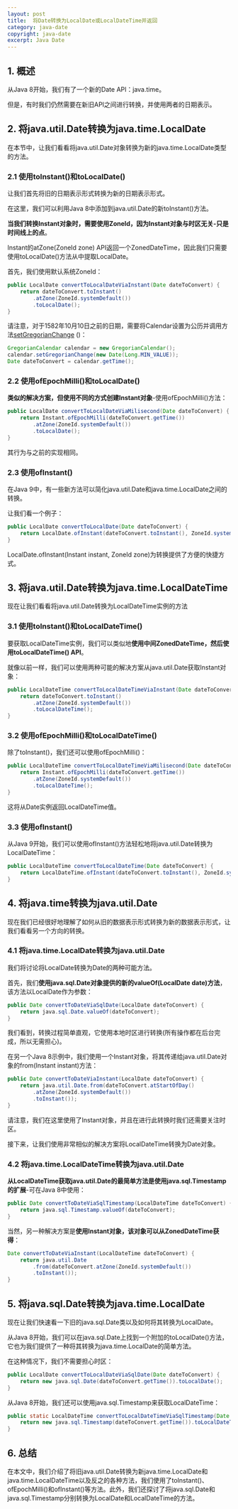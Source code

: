 ```yaml
---
layout: post
title:  将Date转换为LocalDate或LocalDateTime并返回
category: java-date
copyright: java-date
excerpt: Java Date
---
```


## 1. 概述

从Java 8开始，我们有了一个新的Date API：java.time。

但是，有时我们仍然需要在新旧API之间进行转换，并使用两者的日期表示。

## 2. 将java.util.Date转换为java.time.LocalDate

在本节中，让我们看看将java.util.Date对象转换为新的java.time.LocalDate类型的方法。

### 2.1 使用toInstant()和toLocalDate() 

让我们首先将旧的日期表示形式转换为新的日期表示形式。

在这里，我们可以利用Java 8中添加到java.util.Date的新toInstant()方法。

**当我们转换Instant对象时，需要使用ZoneId，因为Instant对象与时区无关-只是时间线上的点**。

Instant的atZone(ZoneId zone) API返回一个ZonedDateTime，因此我们只需要使用toLocalDate()方法从中提取LocalDate。

首先，我们使用默认系统ZoneId：

```java
public LocalDate convertToLocalDateViaInstant(Date dateToConvert) {
    return dateToConvert.toInstant()
        .atZone(ZoneId.systemDefault())
        .toLocalDate();
}
```

请注意，对于1582年10月10日之前的日期，需要将Calendar设置为公历并调用方法[setGregorianChange](https://docs.oracle.com/en/java/javase/21/docs/api/java.base/java/util/GregorianCalendar.html#setGregorianChange(java.util.Date)) ()：

```java
GregorianCalendar calendar = new GregorianCalendar();
calendar.setGregorianChange(new Date(Long.MIN_VALUE));
Date dateToConvert = calendar.getTime();
```

### 2.2 使用ofEpochMilli()和toLocalDate()

**类似的解决方案，但使用不同的方式创建Instant对象**-使用ofEpochMilli()方法：

```java
public LocalDate convertToLocalDateViaMilisecond(Date dateToConvert) {
    return Instant.ofEpochMilli(dateToConvert.getTime())
        .atZone(ZoneId.systemDefault())
        .toLocalDate();
}
```

其行为与之前的实现相同。

### 2.3 使用ofInstant()

在Java 9中，有一些新方法可以简化java.util.Date和java.time.LocalDate之间的转换。

让我们看一个例子：

```java
public LocalDate convertToLocalDate(Date dateToConvert) {
    return LocalDate.ofInstant(dateToConvert.toInstant(), ZoneId.systemDefault());
}
```

LocalDate.ofInstant(Instant instant, ZoneId zone)为转换提供了方便的快捷方式。

## 3. 将java.util.Date转换为java.time.LocalDateTime

现在让我们看看将java.util.Date转换为LocalDateTime实例的方法

### 3.1 使用toInstant()和toLocalDateTime()

要获取LocalDateTime实例，我们可以类似地**使用中间ZonedDateTime，然后使用toLocalDateTime() API**。

就像以前一样，我们可以使用两种可能的解决方案从java.util.Date获取Instant对象：

```java
public LocalDateTime convertToLocalDateTimeViaInstant(Date dateToConvert) {
    return dateToConvert.toInstant()
        .atZone(ZoneId.systemDefault())
        .toLocalDateTime();
}
```

### 3.2 使用ofEpochMilli()和toLocalDateTime()

除了toInstant()，我们还可以使用ofEpochMilli()：

```java
public LocalDateTime convertToLocalDateTimeViaMilisecond(Date dateToConvert) {
    return Instant.ofEpochMilli(dateToConvert.getTime())
        .atZone(ZoneId.systemDefault())
        .toLocalDateTime();
}
```

这将从Date实例返回LocalDateTime值。

### 3.3 使用ofInstant()

从Java 9开始，我们可以使用ofInstant()方法轻松地将java.util.Date转换为LocalDateTime：

```java
public LocalDateTime convertToLocalDateTime(Date dateToConvert) {
    return LocalDateTime.ofInstant(dateToConvert.toInstant(), ZoneId.systemDefault());
}
```

## 4. 将java.time转换为java.util.Date

现在我们已经很好地理解了如何从旧的数据表示形式转换为新的数据表示形式，让我们看看另一个方向的转换。

### 4.1 将java.time.LocalDate转换为java.util.Date

我们将讨论将LocalDate转换为Date的两种可能方法。

首先，我们**使用java.sql.Date对象提供的新的valueOf(LocalDate date)方法**，该方法以LocalDate作为参数：

```java
public Date convertToDateViaSqlDate(LocalDate dateToConvert) {
    return java.sql.Date.valueOf(dateToConvert);
}
```

我们看到，转换过程简单直观，它使用本地时区进行转换(所有操作都在后台完成，所以无需担心)。

在另一个Java 8示例中，我们使用一个Instant对象，将其传递给java.util.Date对象的from(Instant instant)方法：

```java
public Date convertToDateViaInstant(LocalDate dateToConvert) {
    return java.util.Date.from(dateToConvert.atStartOfDay()
        .atZone(ZoneId.systemDefault())
        .toInstant());
}
```

请注意，我们在这里使用了Instant对象，并且在进行此转换时我们还需要关注时区。

接下来，让我们使用非常相似的解决方案将LocalDateTime转换为Date对象。

### 4.2 将java.time.LocalDateTime转换为java.util.Date

**从LocalDateTime获取java.util.Date的最简单方法是使用java.sql.Timestamp的扩展**-可在Java 8中使用：

```java
public Date convertToDateViaSqlTimestamp(LocalDateTime dateToConvert) {
    return java.sql.Timestamp.valueOf(dateToConvert);
}
```

当然，另一种解决方案是**使用Instant对象，该对象可以从ZonedDateTime获得**：

```java
Date convertToDateViaInstant(LocalDateTime dateToConvert) {
    return java.util.Date
        .from(dateToConvert.atZone(ZoneId.systemDefault())
        .toInstant());
}
```

## 5. 将java.sql.Date转换为java.time.LocalDate

现在让我们快速看一下旧的java.sql.Date类以及如何将其转换为LocalDate。

从Java 8开始，我们可以在java.sql.Date上找到一个附加的toLocalDate()方法，它也为我们提供了一种将其转换为java.time.LocalDate的简单方法。

在这种情况下，我们不需要担心时区：

```java
public LocalDate convertToLocalDateViaSqlDate(Date dateToConvert) {
    return new java.sql.Date(dateToConvert.getTime()).toLocalDate();
}
```

从Java 8开始，我们还可以使用java.sql.Timestamp来获取LocalDateTime：

```java
public static LocalDateTime convertToLocalDateTimeViaSqlTimestamp(Date dateToConvert) {
    return new java.sql.Timestamp(dateToConvert.getTime()).toLocalDateTime();
}
```

## 6. 总结

在本文中，我们介绍了将旧java.util.Date转换为新java.time.LocalDate和java.time.LocalDateTime以及反之的各种方法，我们使用了toInstant()、ofEpochMilli()和ofInstant()等方法。此外，我们还探讨了将java.sql.Date和java.sql.Timestamp分别转换为LocalDate和LocalDateTime的方法。